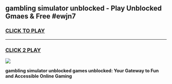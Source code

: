 
## gambling simulator unblocked - Play Unblocked Gmaes & Free #ewjn7
<h3>
<a href="https://news.freeplayer.one?title=gambling_simulator_unblocked&ref=26F">CLICK TO PLAY</a></h3>
<hr>

<h3>
<a href="https://news.freeplayer.one?title=gambling_simulator_unblocked&ref=26F">CLICK 2 PLAY</a>
  
</h3>

<a href="https://news.freeplayer.one?title=gambling_simulator_unblocked&ref=26F/"><img src="https://clearcache.store/games.png"></a>


**gambling simulator unblocked games unblocked: Your Gateway to Fun and Accessible Online Gaming**
